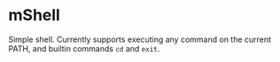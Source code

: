 # mShell
Simple shell. Currently supports executing any command on the current PATH, and builtin commands `cd` and `exit`.
